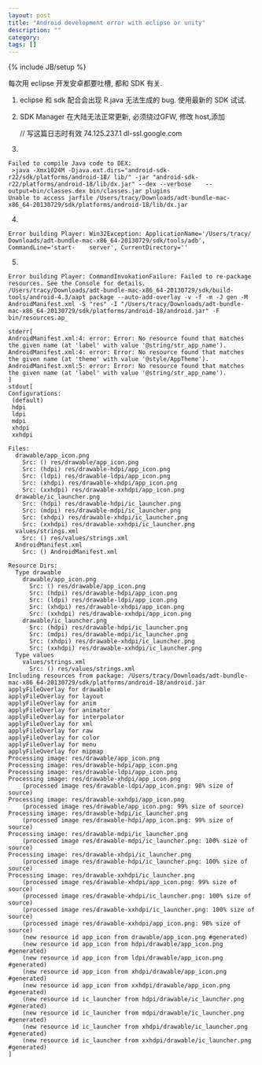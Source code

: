 ```yaml
---
layout: post
title: "Android development error with eclipse or unity"
description: ""
category: 
tags: []
---
```

{% include JB/setup %}

每次用 eclipse 开发安卓都要吐槽, 都和 SDK 有关.

1) eclipse 和 sdk 配合会出现 R.java 无法生成的 bug. 使用最新的 SDK 试试.

2) SDK Manager 在大陆无法正常更新, 必须绕过GFW, 修改 host,添加
	
	// 写这篇日志时有效
	74.125.237.1 dl-ssl.google.com
	
3) 
	
	Failed to compile Java code to DEX:
	 >java -Xmx1024M -Djava.ext.dirs="android-sdk-r22/sdk/platforms/android-18/	lib/" -jar "android-sdk-r22/platforms/android-18/lib/dx.jar" --dex --verbose 	--	output=bin/classes.dex bin/classes.jar plugins
	Unable to access jarfile /Users/tracy/Downloads/adt-bundle-mac-	x86_64-20130729/sdk/platforms/android-18/lib/dx.jar


4) 

	Error building Player: Win32Exception: ApplicationName='/Users/tracy/	Downloads/adt-bundle-mac-x86_64-20130729/sdk/tools/adb', CommandLine='start-	server', CurrentDirectory=''
	
	
5)

    Error building Player: CommandInvokationFailure: Failed to re-package resources. See the Console for details.
    /Users/tracy/Downloads/adt-bundle-mac-x86_64-20130729/sdk/build-tools/android-4.3/aapt package --auto-add-overlay -v -f -m -J gen -M AndroidManifest.xml -S "res" -I "/Users/tracy/Downloads/adt-bundle-mac-x86_64-20130729/sdk/platforms/android-18/android.jar" -F bin/resources.ap_

    stderr[
    AndroidManifest.xml:4: error: Error: No resource found that matches the given name (at 'label' with value '@string/str_app_name').
    AndroidManifest.xml:4: error: Error: No resource found that matches the given name (at 'theme' with value '@style/AppTheme').
    AndroidManifest.xml:5: error: Error: No resource found that matches the given name (at 'label' with value '@string/str_app_name').
    ]
    stdout[
    Configurations:
     (default)
     hdpi
     ldpi
     mdpi
     xhdpi
     xxhdpi

    Files:
      drawable/app_icon.png
        Src: () res/drawable/app_icon.png
        Src: (hdpi) res/drawable-hdpi/app_icon.png
        Src: (ldpi) res/drawable-ldpi/app_icon.png
        Src: (xhdpi) res/drawable-xhdpi/app_icon.png
        Src: (xxhdpi) res/drawable-xxhdpi/app_icon.png
      drawable/ic_launcher.png
        Src: (hdpi) res/drawable-hdpi/ic_launcher.png
        Src: (mdpi) res/drawable-mdpi/ic_launcher.png
        Src: (xhdpi) res/drawable-xhdpi/ic_launcher.png
        Src: (xxhdpi) res/drawable-xxhdpi/ic_launcher.png
      values/strings.xml
        Src: () res/values/strings.xml
      AndroidManifest.xml
        Src: () AndroidManifest.xml

    Resource Dirs:
      Type drawable
        drawable/app_icon.png
          Src: () res/drawable/app_icon.png
          Src: (hdpi) res/drawable-hdpi/app_icon.png
          Src: (ldpi) res/drawable-ldpi/app_icon.png
          Src: (xhdpi) res/drawable-xhdpi/app_icon.png
          Src: (xxhdpi) res/drawable-xxhdpi/app_icon.png
        drawable/ic_launcher.png
          Src: (hdpi) res/drawable-hdpi/ic_launcher.png
          Src: (mdpi) res/drawable-mdpi/ic_launcher.png
          Src: (xhdpi) res/drawable-xhdpi/ic_launcher.png
          Src: (xxhdpi) res/drawable-xxhdpi/ic_launcher.png
      Type values
        values/strings.xml
          Src: () res/values/strings.xml
    Including resources from package: /Users/tracy/Downloads/adt-bundle-mac-x86_64-20130729/sdk/platforms/android-18/android.jar
    applyFileOverlay for drawable
    applyFileOverlay for layout
    applyFileOverlay for anim
    applyFileOverlay for animator
    applyFileOverlay for interpolator
    applyFileOverlay for xml
    applyFileOverlay for raw
    applyFileOverlay for color
    applyFileOverlay for menu
    applyFileOverlay for mipmap
    Processing image: res/drawable/app_icon.png
    Processing image: res/drawable-hdpi/app_icon.png
    Processing image: res/drawable-ldpi/app_icon.png
    Processing image: res/drawable-xhdpi/app_icon.png
        (processed image res/drawable-ldpi/app_icon.png: 98% size of source)
    Processing image: res/drawable-xxhdpi/app_icon.png
        (processed image res/drawable/app_icon.png: 99% size of source)
    Processing image: res/drawable-hdpi/ic_launcher.png
        (processed image res/drawable-hdpi/app_icon.png: 99% size of source)
    Processing image: res/drawable-mdpi/ic_launcher.png
        (processed image res/drawable-mdpi/ic_launcher.png: 100% size of source)
    Processing image: res/drawable-xhdpi/ic_launcher.png
        (processed image res/drawable-hdpi/ic_launcher.png: 100% size of source)
    Processing image: res/drawable-xxhdpi/ic_launcher.png
        (processed image res/drawable-xhdpi/app_icon.png: 99% size of source)
        (processed image res/drawable-xhdpi/ic_launcher.png: 100% size of source)
        (processed image res/drawable-xxhdpi/ic_launcher.png: 100% size of source)
        (processed image res/drawable-xxhdpi/app_icon.png: 98% size of source)
        (new resource id app_icon from drawable/app_icon.png #generated)
        (new resource id app_icon from hdpi/drawable/app_icon.png #generated)
        (new resource id app_icon from ldpi/drawable/app_icon.png #generated)
        (new resource id app_icon from xhdpi/drawable/app_icon.png #generated)
        (new resource id app_icon from xxhdpi/drawable/app_icon.png #generated)
        (new resource id ic_launcher from hdpi/drawable/ic_launcher.png #generated)
        (new resource id ic_launcher from mdpi/drawable/ic_launcher.png #generated)
        (new resource id ic_launcher from xhdpi/drawable/ic_launcher.png #generated)
        (new resource id ic_launcher from xxhdpi/drawable/ic_launcher.png #generated)
    ]